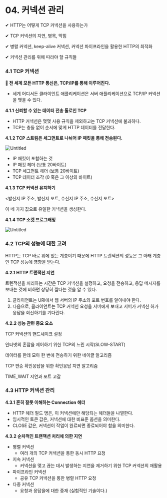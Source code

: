 # 04. 커넥션 관리

✔ HTTP는 어떻게 TCP 커넥션을 사용하는가

✔ TCP 커넥션의 지연, 병목, 막힘

✔ 병렬 커넥션, keep-alive 커넥션, 커넥션 파이프라인을 활용한 HTTP의 최적화

✔ 커넥션 관리를 위해 따라야 할 규칙들 

### 4.1 TCP 커넥션

**📝 전 세계 모든 HTTP 통신은, TCP/IP를 통해 이루어진다.**

- 세계 어디서든 클라이언트 애플리케이션은 서버 애플리케이션으로 TCP/IP 커넥션을 맺을 수 있다.

**4.1.1 신뢰할 수 있는 데이터 전송 톨로인 TCP** 

- HTTP 커넥션은 몇몇 사용 규칙을 제외하고는 TCP 커넥션에 불과하다.
- TCP는 충돌 없이 순서에 맞게 HTTP 데이터를 전달한다.

**4.1.2 TCP 스트림은 세그먼트로 나뉘어 IP 패킷을 통해 전송된다.**

![Untitled](https://s3-us-west-2.amazonaws.com/secure.notion-static.com/3e7a9163-98cc-4140-a425-b26ad6a69c98/Untitled.png)

- IP 패킷이 포함하는 것
- IP 패킷 헤더 (보통 20바이트)
- TCP 세그먼트 헤더 (보통 20바이트)
- TCP 데이터 조각 (0 혹은 그 이상의 바이트)

**4.1.3 TCP 커넥션 유지하기**

<발신지 IP 주소, 발신지 포트, 수신지 IP 주소, 수신지 포트>

이 네 가지 값으로 유일한 커넥션을 생성한다. 

**4.1.4 TCP 소켓 프로그래밍** 

![Untitled](https://s3-us-west-2.amazonaws.com/secure.notion-static.com/669c75b1-e6c7-4d26-be33-90b3ca99b1c5/Untitled.png)

### **4.2 TCP의 성능에 대한 고려**

HTTP는 TCP 바로 위에 있는 계층이기 때문에 HTTP 트랜잭션의 성능은 그 아래 계층인 TCP 성능에 영향을 받는다. 

**4.2.1 HTTP 트랜잭션 지연**

트렌잭션을 처리하는 시간은 TCP 커넥션을 설정하고, 요청을 전송하고, 응답 메시지를 보내는 것에 비하면 상당히 짧다는 것을 알 수 있다. 

1. 클라이언트는 URI에서 웹 서버의 IP 주소와 포트 번호를 알아내야 한다.
2. 다음으로, 클라이언트는 TCP 커넥션 요청을 서버에게 보내고 서버가 커넥션 허가 응답을 회신하기를 기다린다.

**4.2.2 성능 관련 중요 요소**

TCP 커넥션의 핸드셰이크 설정

인터넷의 혼잡을 제어하기 위한 TCP의 느린 시작(SLOW-START)

데이터를 한데 모아 한 번에 전송하기 위한 네이글 알고리즘 

TCP 편승 확인응답을 위한 확인응답 지연 알고리즘

TIME_WAIT 지연과 포트 고갈

### 4.3 HTTP 커넥션 관리

**4.3.1 흔히 잘못 이해하는 Connection 헤더**

- HTTP 헤더 필드 명은, 이 커넥션에만 해당되는 헤더들을 나열한다.
- 임시적인 토큰 값은, 커넥션에 대한 비표준 옵션을 의미한다.
- CLOSE 값은, 커넥션이 작업이 완료되면 종료되어야 함을 의미한다.

**4.3.2 순차적인 트랜잭션 처리에 의한 지연**

- 병렬 커넥션
    - 여러 개의 TCP 커넥션을 통한 동시 HTTP 요청
- 지속 커넥션
    - 커넥션을 맺고 끊는 데서 발생하는 지연을 제거하기 위한 TCP 커넥션의 재활용
- 파이프라인 커넥션
    - 공유 TCP 커넥션을 통한 병렬 HTTP 요청
- 다중 커넥션
    - 요청과 응답을에 대한 중재 (실험적인 기술이다.)

###
